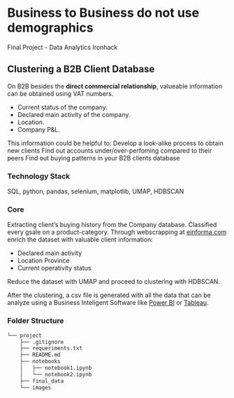 # Business to Business do not use demographics #
Final Project - Data Analytics Ironhack



## Clustering a B2B Client Database ##

On B2B besides the **direct commercial relationship**, valueable information can be obtained using VAT numbers.
- Current status of the company.
- Declared main activity of the company.
- Location.
- Company P&L.

This information could be helpful to:
Develop a look-alike process to obtain new clients
Find out accounts under/over-perfoming compared to their peers
Find out buying patterns in your B2B clients database 

### Technology Stack ###
SQL, python, pandas, selenium, matplotlib, UMAP, HDBSCAN

### Core ###
Extracting client’s buying history from the Company database. Classified every gsale on a product-category.
Through webscrapping  at [einforma.com](https://www.einforma.com/) enrich the dataset with valuable client information:
- Declared main activity
- Location Province
- Current operativity status 

Reduce the dataset with UMAP and proceed to clustering with HDBSCAN.

After the clustering, a csv file is generated with all the data that can be analyze using a Business Inteligent Software like [Power BI](https://powerbi.microsoft.com/es-es/) or [Tableau](https://www.tableau.com/). 

### Folder Structure ###
```bash 
└── project
    ├── .gitignore
    ├── requeriments.txt
    ├── README.md
    ├── notebooks
    │   ├── notebook1.ipynb
    │   └── notebook2.ipynb
    ├── final_data
    └── images
```
